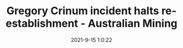 ---
"title": "Gregory Crinum incident halts re-establishment - Australian Mining"
"date": "2021-9-15 1:0:22"
"feed_name": "GOOGLENEWSMINING"
"feed_website": "https://news.google.com/search?q=mining%2Bincident&hl=en-US&gl=US&ceid=US:en"
"feed_rss": "https://news.google.com/rss/search?q=mining%2Bincident&hl=en-US&gl=US&ceid=US:en"
"link": "https://www.australianmining.com.au/news/gregory-crinum-incident-halts-re-establishment/"
"file": "_posts/2021-1-1-a0c5f685db1f4b896c75cba2b5ba9f2adf5cf71a.md"
"accident": "1"
"drilling": "0"
"dead": "0"
"injured": "0"
"where": "unknown site"
---